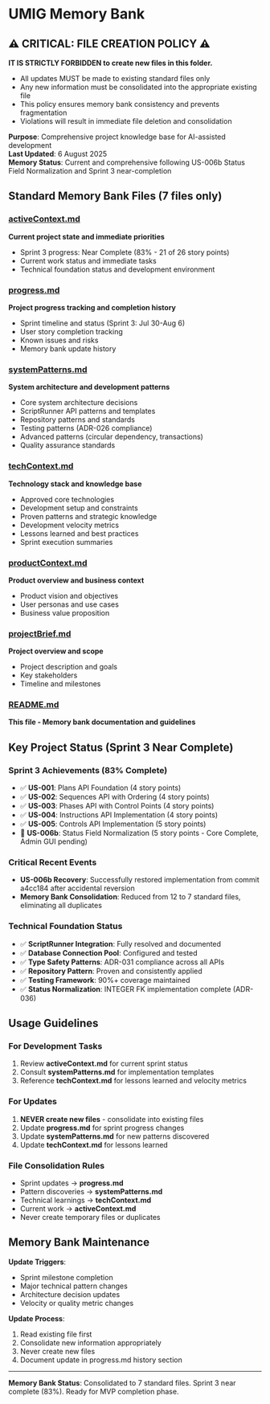 # UMIG Memory Bank

## ⚠️ CRITICAL: FILE CREATION POLICY ⚠️
**IT IS STRICTLY FORBIDDEN to create new files in this folder.**
- All updates MUST be made to existing standard files only
- Any new information must be consolidated into the appropriate existing file
- This policy ensures memory bank consistency and prevents fragmentation
- Violations will result in immediate file deletion and consolidation

**Purpose**: Comprehensive project knowledge base for AI-assisted development  
**Last Updated**: 6 August 2025  
**Memory Status**: Current and comprehensive following US-006b Status Field Normalization and Sprint 3 near-completion

## Standard Memory Bank Files (7 files only)

### [activeContext.md](./activeContext.md)
**Current project state and immediate priorities**
- Sprint 3 progress: Near Complete (83% - 21 of 26 story points)
- Current work status and immediate tasks
- Technical foundation status and development environment

### [progress.md](./progress.md) 
**Project progress tracking and completion history**
- Sprint timeline and status (Sprint 3: Jul 30-Aug 6)
- User story completion tracking
- Known issues and risks
- Memory bank update history

### [systemPatterns.md](./systemPatterns.md)
**System architecture and development patterns**
- Core system architecture decisions
- ScriptRunner API patterns and templates
- Repository patterns and standards
- Testing patterns (ADR-026 compliance)
- Advanced patterns (circular dependency, transactions)
- Quality assurance standards

### [techContext.md](./techContext.md)
**Technology stack and knowledge base**
- Approved core technologies
- Development setup and constraints
- Proven patterns and strategic knowledge
- Development velocity metrics
- Lessons learned and best practices
- Sprint execution summaries

### [productContext.md](./productContext.md)
**Product overview and business context**
- Product vision and objectives
- User personas and use cases
- Business value proposition

### [projectBrief.md](./projectBrief.md)
**Project overview and scope**
- Project description and goals
- Key stakeholders
- Timeline and milestones

### [README.md](./README.md)
**This file - Memory bank documentation and guidelines**

## Key Project Status (Sprint 3 Near Complete)

### Sprint 3 Achievements (83% Complete)
- ✅ **US-001**: Plans API Foundation (4 story points)
- ✅ **US-002**: Sequences API with Ordering (4 story points)
- ✅ **US-003**: Phases API with Control Points (4 story points)
- ✅ **US-004**: Instructions API Implementation (4 story points)
- ✅ **US-005**: Controls API Implementation (5 story points)
- 🔄 **US-006b**: Status Field Normalization (5 story points - Core Complete, Admin GUI pending)

### Critical Recent Events
- **US-006b Recovery**: Successfully restored implementation from commit a4cc184 after accidental reversion
- **Memory Bank Consolidation**: Reduced from 12 to 7 standard files, eliminating all duplicates

### Technical Foundation Status
- ✅ **ScriptRunner Integration**: Fully resolved and documented
- ✅ **Database Connection Pool**: Configured and tested
- ✅ **Type Safety Patterns**: ADR-031 compliance across all APIs
- ✅ **Repository Pattern**: Proven and consistently applied
- ✅ **Testing Framework**: 90%+ coverage maintained
- ✅ **Status Normalization**: INTEGER FK implementation complete (ADR-036)

## Usage Guidelines

### For Development Tasks
1. Review **activeContext.md** for current sprint status
2. Consult **systemPatterns.md** for implementation templates
3. Reference **techContext.md** for lessons learned and velocity metrics

### For Updates
1. **NEVER create new files** - consolidate into existing files
2. Update **progress.md** for sprint progress changes
3. Update **systemPatterns.md** for new patterns discovered
4. Update **techContext.md** for lessons learned

### File Consolidation Rules
- Sprint updates → **progress.md**
- Pattern discoveries → **systemPatterns.md**
- Technical learnings → **techContext.md**
- Current work → **activeContext.md**
- Never create temporary files or duplicates

## Memory Bank Maintenance

**Update Triggers**:
- Sprint milestone completion
- Major technical pattern changes
- Architecture decision updates
- Velocity or quality metric changes

**Update Process**:
1. Read existing file first
2. Consolidate new information appropriately
3. Never create new files
4. Document update in progress.md history section

---

**Memory Bank Status**: Consolidated to 7 standard files. Sprint 3 near complete (83%). Ready for MVP completion phase.